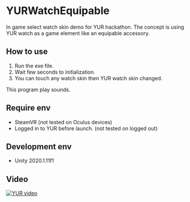 # YURWatchEquipable
In game select watch skin demo for YUR hackathon. The concept is using YUR watch as a game element like an equipable accessory.

## How to use
1. Run the exe file.
2. Wait few seconds to initialization.
3. You can touch any watch skin then YUR watch skin changed.

This program play sounds.

## Require env
- SteamVR (not tested on Oculus devices)
- Logged in to YUR before launch. (not tested on logged out)

## Development env
- Unity 2020.1.11f1 

## Video
[![YUR video](https://img.youtube.com/vi/PNsCTWcGbmo/0.jpg)](https://youtu.be/PNsCTWcGbmo)
